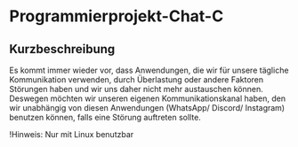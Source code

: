 # Programmierprojekt-Chat-C

## Kurzbeschreibung

Es kommt immer wieder vor, dass Anwendungen, die wir für unsere tägliche Kommunikation verwenden, durch Überlastung oder andere Faktoren Störungen haben und wir uns daher nicht mehr austauschen können.
Deswegen möchten wir unseren eigenen Kommunikationskanal haben, den wir unabhängig von diesen Anwendungen (WhatsApp/ Discord/ Instagram) benutzen können, falls eine Störung auftreten sollte.

!Hinweis: Nur mit Linux benutzbar
